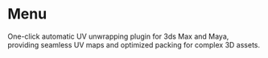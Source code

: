 # Menu
One-click automatic UV unwrapping plugin for 3ds Max and Maya, providing seamless UV maps and optimized packing for complex 3D assets.
